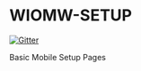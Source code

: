 WIOMW-SETUP
===========

[![Gitter](https://badges.gitter.im/Join%20Chat.svg)](https://gitter.im/elmofromok/WIOMW-SETUP?utm_source=badge&utm_medium=badge&utm_campaign=pr-badge&utm_content=badge)

Basic Mobile Setup Pages
